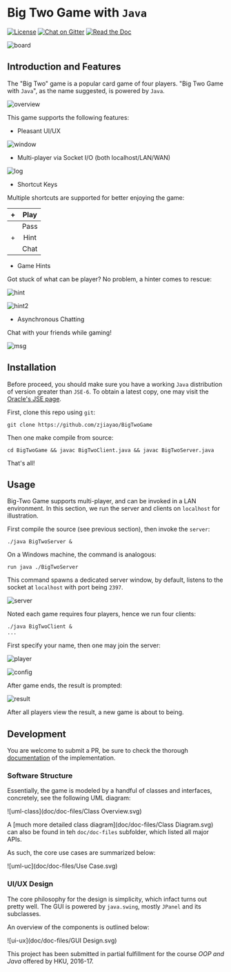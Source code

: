 # Big Two Game with `Java`

[![License](https://img.shields.io/badge/License-LGPL%20v3-blue.svg)](https://github.com/zjiayao/BigTwoGame/blob/master/LICENSEs://github.com/zjiayao/BigTwoGame/blob/master/LICENSE)
[![Chat on Gitter](https://badges.gitter.im/zjiayao/pyTracer.svg)](https://gitter.im/zjiayao/pyTracer/)
[![Read the
Doc](https://img.shields.io/badge/documentation-ready-brightgreen.svg)](doc/index.html)

![board](figs/board.png)



## Introduction and Features

The "Big Two" game is a popular card game of four players.
"Big Two Game with `Java`", as the name suggested, is powered by `Java`.

![overview](figs/overview.png)

This game supports the following features:


- Pleasant UI/UX

![window](figs/window.png)

- Multi-player via Socket I/O (both localhost/LAN/WAN)

![log](figs/log.png)

- Shortcut Keys

Multiple shortcuts are supported for better
enjoying the game:


| <SHIFT> + <RETURN> | Play |
|:------------------:|:----:|
|       <SPACE>      | Pass |
|  <CTRL> + <RETURN> | Hint |
|      <RETURN>      | Chat |


- Game Hints

Got stuck of what can be player? No problem,
a hinter comes to rescue:

![hint](figs/hint.png)

![hint2](figs/hint2.png)

- Asynchronous Chatting

Chat with your friends while gaming!

![msg](figs/msg.png)


## Installation

Before proceed, you should make sure you have a working `Java` distribution
of version greater than `JSE-6`. To obtain a latest copy, one may
visit the [Oracle's JSE page](http://www.oracle.com/technetwork/java/javase/overview/index.html).

First, clone this repo using `git`:

    git clone https://github.com/zjiayao/BigTwoGame

Then one make compile from source:

    cd BigTwoGame && javac BigTwoClient.java && javac BigTwoServer.java

That's all!


## Usage

Big-Two Game supports multi-player, and can be invoked in a LAN environment. In
this section, we run the server and clients on `localhost` for illustration.

First compile the source (see previous section), then invoke the `server`:

    ./java BigTwoServer &

On a Windows machine, the command is analogous:

    run java ./BigTwoServer

This command spawns a dedicated server window,
by default, listens to the socket at `localhost`
with port being `2397`.

![server](figs/server.png)

Noted each game requires four players, hence
we run four clients:

    ./java BigTwoClient &
    ...

First specify your name, then one may join the server:

![player](figs/player.png)

![config](figs/config.png)

After game ends, the result is prompted:

![result](figs/result.png)

After all players view the result, a new game is about
to being.


## Development

You are welcome to submit a PR, be sure to check
the thorough [documentation](doc/index.html) of the implementation.

### Software Structure

Essentially, the game is modeled by a handful of
classes and interfaces, concretely, see the following
UML diagram:

![uml-class](doc/doc-files/Class Overview.svg)

A [much more detailed class diagram](doc/doc-files/Class Diagram.svg) can also be found
in teh `doc/doc-files` subfolder, which listed
all major APIs.

As such, the core use cases are summarized below:

![uml-uc](doc/doc-files/Use Case.svg)

### UI/UX Design

The core philosophy for the design is simplicity,
which infact turns out pretty well. The GUI is powered
by `java.swing`, mostly `JPanel` and its subclasses.

An overview of the components is outlined below:

![ui-ux](doc/doc-files/GUI Design.svg)


This project has been submitted in partial fulfillment
for the course *OOP and Java* offered by HKU, 2016-17.

